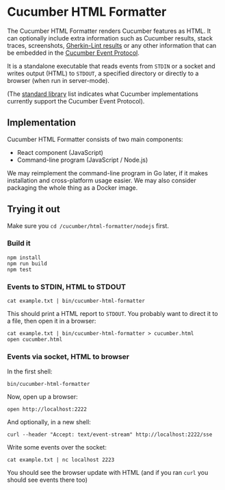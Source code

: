 # Cucumber HTML Formatter

The Cucumber HTML Formatter renders Cucumber features as HTML. It can optionally include
extra information such as Cucumber results, stack traces, screenshots,
[Gherkin-Lint results](../../gherkin-lint/README.md) or any other information that can be embedded
in the [Cucumber Event Protocol](../docs/architecture/event-protocol.md).

It is a standalone executable that reads events from `STDIN` or a socket and
writes output (HTML) to `STDOUT`, a specified directory or directly to a browser
(when run in server-mode).

(The [standard library](../docs/standard-library.adoc#implementations) list indicates
what Cucumber implementations currently support the Cucumber Event Protocol).

## Implementation

Cucumber HTML Formatter consists of two main components:

* React component (JavaScript)
* Command-line program (JavaScript / Node.js)

We may reimplement the command-line program in Go later, if it makes installation
and cross-platform usage easier. We may also consider packaging the whole thing
as a Docker image.

## Trying it out

Make sure you `cd /cucumber/html-formatter/nodejs` first.

### Build it

    npm install
    npm run build
    npm test

### Events to STDIN, HTML to STDOUT

    cat example.txt | bin/cucumber-html-formatter

This should print a HTML report to `STDOUT`. You probably want to direct it to a file, then
open it in a browser:

    cat example.txt | bin/cucumber-html-formatter > cucumber.html
    open cucumber.html

### Events via socket, HTML to browser

In the first shell:

    bin/cucumber-html-formatter

Now, open up a browser:

    open http://localhost:2222

And optionally, in a new shell:

    curl --header "Accept: text/event-stream" http://localhost:2222/sse

Write some events over the socket:

    cat example.txt | nc localhost 2223

You should see the browser update with HTML (and if you ran `curl` you should see events there too)
